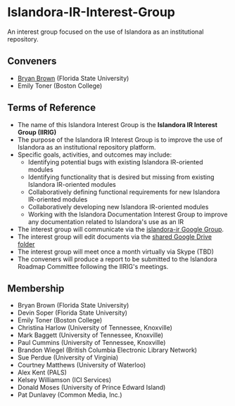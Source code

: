 # Islandora-IR-Interest-Group
An interest group focused on the use of Islandora as an institutional repository.

## Conveners
* [Bryan Brown](https://github.com/bryjbrown) (Florida State University)
* Emily Toner (Boston College)

## Terms of Reference
* The name of this Islandora Interest Group is the **Islandora IR Interest Group (IIRIG)**
* The purpose of the Islandora IR Interest Group is to improve the use of Islandora as an institutional repository platform.
* Specific goals, activities, and outcomes may include:
  * Identifying potential bugs with existing Islandora IR-oriented modules
  * Identifying functionality that is desired but missing from existing Islandora IR-oriented modules
  * Collaboratively defining functional requirements for new Islandora IR-oriented modules
  * Collaboratively developing new Islandora IR-oriented modules
  * Working with the Islandora Documentation Interest Group to improve any documentation related to Islandora's use as an IR
* The interest group will communicate via the [islandora-ir Google Group](https://groups.google.com/forum/#!forum/islandora-ir).
* The interest group will edit documents via the [shared Google Drive folder](https://drive.google.com/folderview?id=0BwbriDSNjBiJfldTZWFhelJYcjFRdzZCMzlxX2Y3N0FmTHJkYnRjNzlHd3ZXSlRZRi1iVGM&usp=sharing)
* The interest group will meet once a month virtually via Skype (TBD)
* The conveners will produce a report to be submitted to the Islandora Roadmap Committee following the IIRIG's meetings.

## Membership
* Bryan Brown (Florida State University)
* Devin Soper (Florida State University)
* Emily Toner (Boston College)
* Christina Harlow (University of Tennessee, Knoxville)
* Mark Baggett (University of Tennessee, Knoxville)
* Paul Cummins (University of Tennessee, Knoxville)
* Brandon Wiegel (British Columbia Electronic Library Network)
* Sue Perdue (University of Virginia)
* Courtney Matthews (University of Waterloo)
* Alex Kent (PALS)
* Kelsey Williamson (ICI Services)
* Donald Moses (University of Prince Edward Island)
* Pat Dunlavey (Common Media, Inc.)
